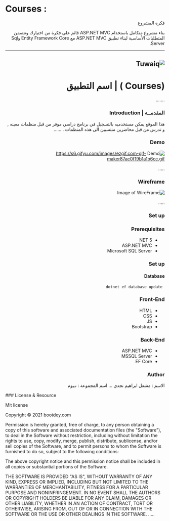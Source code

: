 # Courses :

<div dir="rtl" align="right">

فكرة المشروع

بناء مشروع متكامل باستخدام ASP.NET MVC  قائم على فكرة من اختيارك وتتضمن المتطلبات الأساسية لبناء تطبيق ASP.NET MVC مع  Entity Framework Core وSql Server.

---------------------------------
![Tuwaiq](https://i.ibb.co/SV2BSn5/tuwaiq.png)
----
# (Courses ) | اسم التطبيق
  .......
### المقدمــة | Introduction 
هذا الموقع يمكن مستخدميه بالتسجيل في برنامج دراسي موفر من قبل منظمات معينه , و تدرس من قبل محاضرين منتسبين الى هذه المنظمات . 
 ......
### Demo  

![Demo](https://s6.gifyu.com/images/ezgif.com-gif-maker87ac0f19b1a1b6cc.gif)
https://s6.gifyu.com/images/ezgif.com-gif-maker87ac0f19b1a1b6cc.gif

 .....
### Wireframe  

![Image of WireFrame](https://i.ibb.co/Drm2Gkx/20210619-233628.jpg)

 .....   
### Set up  
### Prerequisites
- NET 5 
- ASP.NET MVC
- Microsoft SQL Server 
### Set up  
 #### Database
 ``` dotnet ef database update```
### Front-End  
 - HTML
 - CSS
 - JS
 - Bootstrap 
### Back-End 
 - ASP.NET MVC
 - MSSQL Server
 - EF Core

### Author
الاسم : مشعل ابراهيم نجدي ...
 اسم المجموعة : نـيوم 

<div dir="ltr" align="left" >
### License & Resource

Mit license

Copyright © 2021 bootdey.com

Permission is hereby granted, free of charge, to any person obtaining a copy of this software and associated documentation files (the "Software"), to deal in the Software without restriction, including without limitation the rights to use, copy, modify, merge, publish, distribute, sublicense, and/or sell copies of the Software, and to permit persons to whom the Software is furnished to do so, subject to the following conditions:

The above copyright notice and this permission notice shall be included in all copies or substantial portions of the Software.

THE SOFTWARE IS PROVIDED "AS IS", WITHOUT WARRANTY OF ANY KIND, EXPRESS OR IMPLIED, INCLUDING BUT NOT LIMITED TO THE WARRANTIES OF MERCHANTABILITY, FITNESS FOR A PARTICULAR PURPOSE AND NONINFRINGEMENT. IN NO EVENT SHALL THE AUTHORS OR COPYRIGHT HOLDERS BE LIABLE FOR ANY CLAIM, DAMAGES OR OTHER LIABILITY, WHETHER IN AN ACTION OF CONTRACT, TORT OR OTHERWISE, ARISING FROM, OUT OF OR IN CONNECTION WITH THE SOFTWARE OR THE USE OR OTHER DEALINGS IN THE SOFTWARE.
 .....
</div>
